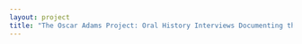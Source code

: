 ```yaml
--- 
layout: project 
title: "The Oscar Adams Project: Oral History Interviews Documenting the Life and Work of Alabama Supreme Court Justice Oscar Adams (1925-1997)" 
---
```



